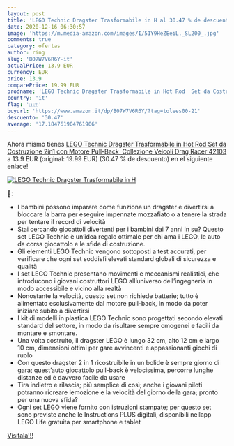 ```yaml
---
layout: post
title: 'LEGO Technic Dragster Trasformabile in H al 30.47 % de descuento'
date: 2020-12-16 06:30:57
image: 'https://m.media-amazon.com/images/I/51Y9HeZEeiL._SL200_.jpg'
comments: true
category: ofertas
author: ring
slug: 'B07W7V6R6Y-it'
actualPrice: 13.9 EUR
currency: EUR
price: 13.9
comparePrice: 19.99 EUR
prodname: 'LEGO Technic Dragster Trasformabile in Hot Rod  Set da Costruzione 2in1 con Motore Pull-Back  Collezione Veicoli Drag Racer  42103'
country: 'it'
flag: '🇮🇹'
buyurl: 'https://www.amazon.it/dp/B07W7V6R6Y/?tag=tolees00-21'
descuento: '30.47'
average: '17.184761904761906'
---
```


Ahora mismo tienes [LEGO Technic Dragster Trasformabile in Hot Rod  Set da Costruzione 2in1 con Motore Pull-Back  Collezione Veicoli Drag Racer  42103](https://www.amazon.it/dp/B07W7V6R6Y/?tag=tolees00-21) a 13.9 EUR (original: 19.99 EUR) (30.47 %  de descuento) en el siguiente enlace!

[![LEGO Technic Dragster Trasformabile in H](https://m.media-amazon.com/images/I/51Y9HeZEeiL._SL200_.jpg)](https://www.amazon.it/dp/B07W7V6R6Y/?tag=tolees00-21)

🔎:

- I bambini possono imparare come funziona un dragster e divertirsi a bloccare la barra per eseguire impennate mozzafiato o a tenere la strada per tentare il record di velocità
- Stai cercando giocattoli divertenti per i bambini dai 7 anni in su? Questo set LEGO Technic è un’idea regalo ottimale per chi ama i LEGO, le auto da corsa giocattolo e le sfide di costruzione.
- Gli elementi LEGO Technic vengono sottoposti a test accurati, per verificare che ogni set soddisfi elevati standard globali di sicurezza e qualità
- I set LEGO Technic presentano movimenti e meccanismi realistici, che introducono i giovani costruttori LEGO all’universo dell’ingegneria in modo accessibile e vicino alla realtà
- Nonostante la velocità, questo set non richiede batterie; tutto è alimentato esclusivamente dal motore pull-back, in modo da poter iniziare subito a divertirsi
- I kit di modelli in plastica LEGO Technic sono progettati secondo elevati standard del settore, in modo da risultare sempre omogenei e facili da montare e smontare.
- Una volta costruito, il dragster LEGO è lungo 32 cm, alto 12 cm e largo 10 cm, dimensioni ottimi per gare avvincenti e appassionanti giochi di ruolo
- Con questo dragster 2 in 1 ricostruibile in un bolide è sempre giorno di gara; quest’auto giocattolo pull-back è velocissima, percorre lunghe distanze ed è davvero facile da usare
- Tira indietro e rilascia; più semplice di così; anche i giovani piloti potranno ricreare lemozione e la velocità del giorno della gara; pronto per una nuova sfida?
- Ogni set LEGO viene fornito con istruzioni stampate; per questo set sono previste anche le Instructions PLUS digitali, disponibili nellapp LEGO Life gratuita per smartphone e tablet

[Visítala!!!](https://www.amazon.it/dp/B07W7V6R6Y/?tag=tolees00-21)
